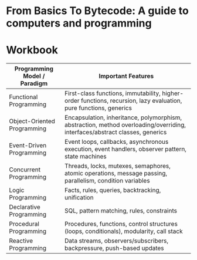 # From Basics To Bytecode: A guide to computers and programming
# Workbook


|Programming Model / Paradigm	|Important Features|
|--|--|
|Functional Programming	|First-class functions, immutability, higher-order functions, recursion, lazy evaluation, pure functions, generics|
|Object-Oriented Programming	|Encapsulation, inheritance, polymorphism, abstraction, method overloading/overriding, interfaces/abstract classes, generics|
|Event-Driven Programming	|Event loops, callbacks, asynchronous execution, event handlers, observer pattern, state machines|
|Concurrent Programming	|Threads, locks, mutexes, semaphores, atomic operations, message passing, parallelism, condition variables|
|Logic Programming	|Facts, rules, queries, backtracking, unification|
|Declarative Programming	|SQL, pattern matching, rules, constraints|
|Procedural Programming	|Procedures, functions, control structures (loops, conditionals), modularity, call stack|
|Reactive Programming	|Data streams, observers/subscribers, backpressure, push-based updates|

